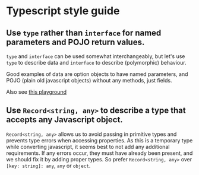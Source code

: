 # Typescript style guide

## Use `type` rather than `interface` for named parameters and POJO return values.

`type` and `interface` can be used somewhat interchangeably, but let's use `type` to describe data and `interface` to describe (polymorphic) behaviour.

Good examples of data are option objects to have named parameters, and POJO (plain old javascript objects) without any methods, just fields.

Also see [this playground](https://www.typescriptlang.org/play?#code/C4TwDgpgBACghgJwgO2AeTMAlge2QZygF4oBvAKCiqmTgFsIAuKfYBLZAcwG5LqATCABs4IAPzNkAVzoAjCAl4BfcuVCQoAYQAWWIfwzY8hEvCSpDuAlABkZPlQDGOITgTNW7LstWOR+QjMUYHtqKGcCNilHYDcAChxMK3xmIIsk4wBKewcoFRVyPzgArV19KAgAD2AUfkDEYNDqCM9o2IQEjIJmHT0DLvxsijCw-ClIDsSjAkzeEebjEIYAuE5oEgADABJSKeSAOloGJSgsQh29433nVwQlDbnqfKA)

## Use `Record<string, any>` to describe a type that accepts any Javascript object.

`Record<string, any>` allows us to avoid passing in primitive types and prevents type errors when accessing properties. As this is a temporary type while converting javascript, it seems best to not add any additional requirements. If any errors occur, they must have already been present, and we should fix it by adding proper types. So prefer `Record<string, any>` over `[key: string]: any`, `any` or `object`.
